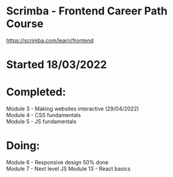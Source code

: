 # Scrimba - Frontend Career Path Course
https://scrimba.com/learn/frontend

# Started 18/03/2022

# Completed: <br>
Module 3 - Making websites interactive (29/04/2022)<br>
Module 4 - CSS fundamentals <br>
Module 5 - JS fundamentals 

# Doing: <br>
Module 6 - Responsive design 	50% done<br>
Module 7 - Next level JS
Module 13 - React basics

